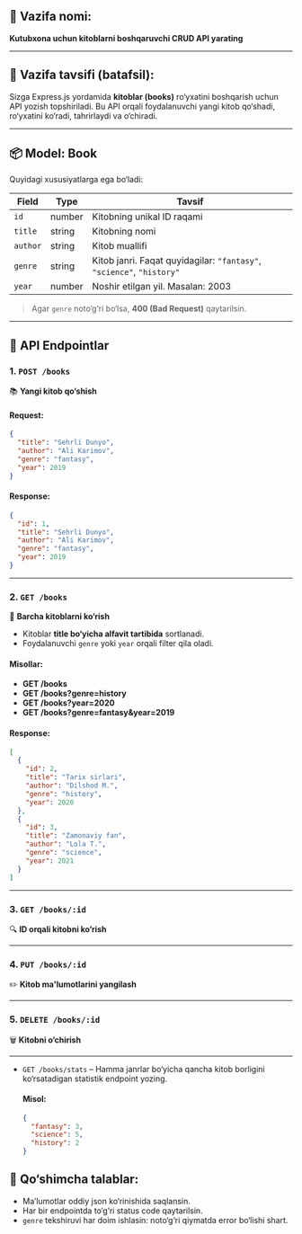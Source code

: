 ## 📘 **Vazifa nomi**:  
**Kutubxona uchun kitoblarni boshqaruvchi CRUD API yarating**

---

## 🧠 **Vazifa tavsifi (batafsil):**

Sizga Express.js yordamida **kitoblar (books)** ro‘yxatini boshqarish uchun API yozish topshiriladi. Bu API orqali foydalanuvchi yangi kitob qo‘shadi, ro‘yxatini ko‘radi, tahrirlaydi va o‘chiradi.

---

## 📦 **Model: Book**

Quyidagi xususiyatlarga ega bo‘ladi:

| Field         | Type   | Tavsif                                                                   |
|---------------|--------|--------------------------------------------------------------------------|
| `id`          | number | Kitobning unikal ID raqami                                               |
| `title`       | string | Kitobning nomi                                                           |
| `author`      | string | Kitob muallifi                                                           |
| `genre`       | string | Kitob janri. Faqat quyidagilar: `"fantasy"`, `"science"`, `"history"`   |
| `year`        | number | Noshir etilgan yil. Masalan: 2003                                        |

> Agar `genre` noto‘g‘ri bo‘lsa, **400 (Bad Request)** qaytarilsin.

---

## 📍 **API Endpointlar**

### 1. `POST /books`  
📚 **Yangi kitob qo‘shish**

#### Request:
```json
{
  "title": "Sehrli Dunyo",
  "author": "Ali Karimov",
  "genre": "fantasy",
  "year": 2019
}
```

#### Response:
```json
{
  "id": 1,
  "title": "Sehrli Dunyo",
  "author": "Ali Karimov",
  "genre": "fantasy",
  "year": 2019
}
```

---

### 2. `GET /books`  
📖 **Barcha kitoblarni ko‘rish**

- Kitoblar **title bo‘yicha alfavit tartibida** sortlanadi.
- Foydalanuvchi `genre` yoki `year` orqali filter qila oladi.

#### Misollar:

- **GET /books**
- **GET /books?genre=history**
- **GET /books?year=2020**
- **GET /books?genre=fantasy&year=2019**

#### Response:
```json
[
  {
    "id": 2,
    "title": "Tarix sirlari",
    "author": "Dilshod M.",
    "genre": "history",
    "year": 2020
  },
  {
    "id": 3,
    "title": "Zamonaviy fan",
    "author": "Lola T.",
    "genre": "science",
    "year": 2021
  }
]
```

---

### 3. `GET /books/:id`  
🔍 **ID orqali kitobni ko‘rish**

---

### 4. `PUT /books/:id`  
✏️ **Kitob ma'lumotlarini yangilash**

---

### 5. `DELETE /books/:id`  
🗑️ **Kitobni o‘chirish**

---

- `GET /books/stats` – Hamma janrlar bo‘yicha qancha kitob borligini ko‘rsatadigan statistik endpoint yozing.
  #### Misol:
  ```json
  {
    "fantasy": 3,
    "science": 5,
    "history": 2
  }
  ```

## 🧩 **Qo‘shimcha talablar:**

- Ma’lumotlar oddiy json ko‘rinishida saqlansin.
- Har bir endpointda to‘g‘ri status code qaytarilsin.
- `genre` tekshiruvi har doim ishlasin: noto‘g‘ri qiymatda error bo‘lishi shart.
